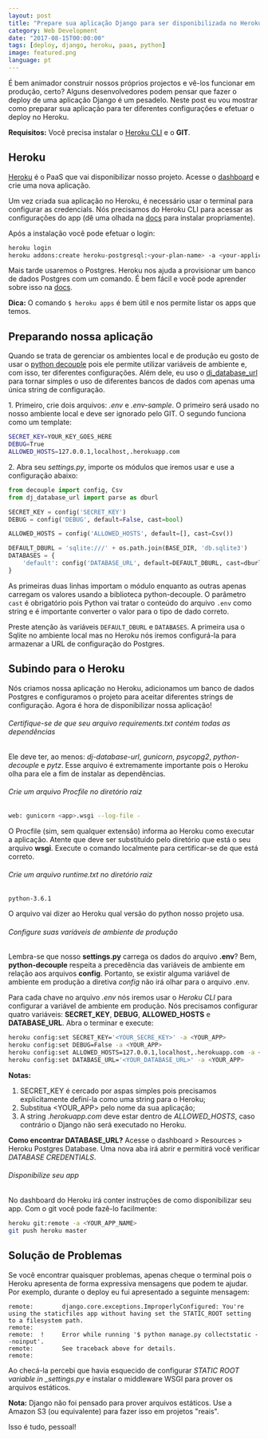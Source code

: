 ```yaml
---
layout: post
title: "Prepare sua aplicação Django para ser disponibilizada no Heroku"
category: Web Development
date: "2017-08-15T00:00:00"
tags: [deploy, django, heroku, paas, python]
image: featured.png
language: pt
---
```


É bem animador construir nossos próprios projectos e vê-los funcionar em produção, certo? Alguns desenvolvedores podem pensar que fazer o deploy de uma aplicação Django é um pesadelo. Neste post eu vou mostrar como preparar sua aplicação para ter diferentes configurações e efetuar o deploy no Heroku.

**Requisitos:** Você precisa instalar o [Heroku CLI](https://devcenter.heroku.com/articles/heroku-cli) e o **GIT**.

## Heroku

[Heroku](http://www.heroku.com) é o PaaS que vai disponibilizar nosso projeto. Acesse o [dashboard](https://dashboard.heroku.com/apps) e crie uma nova aplicação.

Um vez criada sua aplicação no Heroku, é necessário usar o terminal para configurar as credencials. Nós precisamos do Heroku CLI para acessar as configurações do app (dê uma olhada na [docs](https://devcenter.heroku.com/articles/heroku-cli) para instalar propriamente).

Após a instalação você pode efetuar o login:

```bash
heroku login
heroku addons:create heroku-postgresql:<your-plan-name> -a <your-application-name>
```

Mais tarde usaremos o Postgres. Heroku nos ajuda a provisionar um banco de dados Postgres com um comando. É bem fácil e você pode aprender sobre isso na [docs](https://devcenter.heroku.com/articles/heroku-postgresql#provisioning-heroku-postgres).

**Dica:** O comando `$ heroku apps` é bem útil e nos permite listar os apps que temos.

## Preparando nossa aplicação

Quando se trata de gerenciar os ambientes local e de produção eu gosto de usar o [python decouple](https://github.com/henriquebastos/python-decouple) pois ele permite utilizar variáveis de ambiente e, com isso, ter diferentes configurações. Além dele, eu uso o [dj_database_url](https://github.com/kennethreitz/dj-database-url) para tornar simples o uso de diferentes bancos de dados com apenas uma única string de configuração.

1\. Primeiro, crie dois arquivos: _.env_ e _.env-sample_. O primeiro será usado no nosso ambiente local e deve ser ignorado pelo GIT. O segundo funciona como um template:

```bash
SECRET_KEY=YOUR_KEY_GOES_HERE
DEBUG=True
ALLOWED_HOSTS=127.0.0.1,localhost,.herokuapp.com
```

2\. Abra seu _settings.py_, importe os módulos que iremos usar e use a configuração abaixo:

```python
from decouple import config, Csv
from dj_database_url import parse as dburl

SECRET_KEY = config('SECRET_KEY')
DEBUG = config('DEBUG', default=False, cast=bool)

ALLOWED_HOSTS = config('ALLOWED_HOSTS', default=[], cast=Csv())

DEFAULT_DBURL = 'sqlite:///' + os.path.join(BASE_DIR, 'db.sqlite3')
DATABASES = {
    'default': config('DATABASE_URL', default=DEFAULT_DBURL, cast=dburl)
}
```

As primeiras duas linhas importam o módulo enquanto as outras apenas carregam os valores usando a biblioteca python-decouple. O parâmetro `cast` é obrigatório pois Python vai tratar o conteúdo do arquivo `.env` como string e é importante converter o valor para o tipo de dado correto.

Preste atenção às variáveis `DEFAULT_DBURL` e `DATABASES`. A primeira usa o Sqlite no ambiente local mas no Heroku nós iremos configurá-la para armazenar a URL de configuração do Postgres.

## Subindo para o Heroku

Nós criamos nossa aplicação no Heroku, adicionamos um banco de dados Postgres e configuramos o projeto para aceitar diferentes strings de configuração. Agora é hora de disponibilizar nossa aplicação!

###### Certifique-se de que seu arquivo requirements.txt contém todas as dependências

Ele deve ter, ao menos: _dj-database-url_, _gunicorn_, _psycopg2_, _python-decouple_ e _pytz_. Esse arquivo é extremamente importante pois o Heroku olha para ele a fim de instalar as dependências.

###### Crie um arquivo Procfile no diretório raiz

```bash
web: gunicorn <app>.wsgi --log-file -
```

O Procfile (sim, sem qualquer extensão) informa ao Heroku como executar a aplicação. Atente que **<app>** deve ser substituído pelo diretório que está o seu arquivo **wsgi**. Execute o comando localmente para certificar-se de que está correto.

###### Crie um arquivo runtime.txt no diretório raiz

```
python-3.6.1
```

O arquivo vai dizer ao Heroku qual versão do python nosso projeto usa.

###### Configure suas variáveis de ambiente de produção

Lembra-se que nosso **settings.py** carrega os dados do arquivo **.env**? Bem, **python-decouple** respeita a precedência das variáveis de ambiente em relação aos arquivos **config**. Portanto, se existir alguma variável de ambiente em produção a diretiva _config_ não irá olhar para o arquivo .env.

Para cada chave no arquivo _.env_ nós iremos usar o _Heroku CLI_ para configurar a variável de ambiente em produção. Nós precisamos configurar quatro variáveis: **SECRET_KEY**, **DEBUG**, **ALLOWED_HOSTS** e **DATABASE_URL**. Abra o terminar e execute:

```bash
heroku config:set SECRET_KEY='<YOUR_SECRE_KEY>' -a <YOUR_APP>
heroku config:set DEBUG=False -a <YOUR_APP>
heroku config:set ALLOWED_HOSTS=127.0.0.1,localhost,.herokuapp.com -a <YOUR_APP>
heroku config:set DATABASE_URL='<YOUR_DATABASE_URL>' -a <YOUR_APP>
```

**Notas:**

1. SECRET_KEY é cercado por aspas simples pois precisamos explicitamente definí-la como uma string para o Heroku;
1. Substitua <YOUR_APP> pelo nome da sua aplicação;
1. A string _.herokuapp.com_ deve estar dentro de _ALLOWED_HOSTS_, caso contrário o Django não será executado no Heroku.

**Como encontrar DATABASE_URL?** Acesse o dashboard > Resources > Heroku Postgres Database. Uma nova aba irá abrir e permitirá você verificar _DATABASE CREDENTIALS_.

###### Disponibilize seu app

No dashboard do Heroku irá conter instruções de como disponibilizar seu app. Com o git você pode fazê-lo facilmente:

```bash
heroku git:remote -a <YOUR_APP_NAME>
git push heroku master
```

## Solução de Problemas

Se você encontrar quaisquer problemas, apenas cheque o terminal pois o Heroku apresenta de forma expressiva mensagens que podem te ajudar. Por exemplo, durante o deploy eu fui apresentado a seguinte mensagem:

```
remote:        django.core.exceptions.ImproperlyConfigured: You're using the staticfiles app without having set the STATIC_ROOT setting to a filesystem path.
remote:
remote:  !     Error while running '$ python manage.py collectstatic --noinput'.
remote:        See traceback above for details.
remote:
```

Ao checá-la percebi que havia esquecido de configurar _STATIC ROOT variable in \_settings.py_ e instalar o middleware WSGI para prover os arquivos estáticos.

**Nota:** Django não foi pensado para prover arquivos estáticos. Use a Amazon S3 (ou equivalente) para fazer isso em projetos "reais".

Isso é tudo, pessoal!
